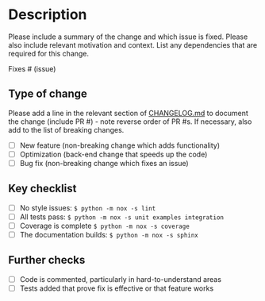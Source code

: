 # Description

Please include a summary of the change and which issue is fixed. Please also include relevant motivation and context. List any dependencies that are required for this change.

Fixes # (issue)

## Type of change

Please add a line in the relevant section of [CHANGELOG.md](https://github.com/paramm-team/pybamm-param/blob/main/CHANGELOG.md) to document the change (include PR #) - note reverse order of PR #s. If necessary, also add to the list of breaking changes.

- [ ] New feature (non-breaking change which adds functionality)
- [ ] Optimization (back-end change that speeds up the code)
- [ ] Bug fix (non-breaking change which fixes an issue)

## Key checklist

- [ ] No style issues: `$ python -m nox -s lint`
- [ ] All tests pass: `$ python -m nox -s unit examples integration`
- [ ] Coverage is complete `$ python -m nox -s coverage`
- [ ] The documentation builds: `$ python -m nox -s sphinx`

## Further checks

- [ ] Code is commented, particularly in hard-to-understand areas
- [ ] Tests added that prove fix is effective or that feature works